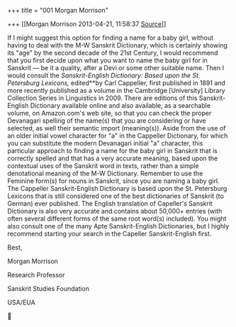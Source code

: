 +++
title = "001 Morgan Morrison"

+++
[[Morgan Morrison	2013-04-21, 11:58:37 [Source](https://groups.google.com/g/samskrita/c/qOzMsd37IxQ)]]



If I might suggest this option for finding a name for a baby girl, without having to deal with the M-W Sanskrit Dictionary, which is certainly showing its "age" by the second decade of the 21st Century, I would recommend that you first decide upon what you want to name the baby girl for in Sanskrit — be it a quality, after a Devi or some other suitable name. Then I would consult the *Sanskrit-English Dictionary: Based upon the St. Petersburg Lexicons,* edited**by Carl Cappeller, first published in 1891 and more recently published as a volume in the Cambridge \[University\] Library Collection Series in Linguistics in 2009. There are editions of this Sanskrit-English Dictionary available online and also available, as a searchable volume, on Amazon.com's web site, so that you can check the proper Devanagari spelling of the name(s) that you are considering or have selected, as well their semantic import (meaning(s)). Aside from the use of an older initial vowel character for "a" in the Cappeller Dictionary, for which you can substitute the modern Devanagari initial "a" character, this particular approach to finding a name for the baby girl in Sanskrit that is correctly spelled and that has a very accurate meaning, based upon the contextual uses of the Sanskrit word in texts, rather than a simple denotational meaning of the M-W Dictionary. Remember to use the Feminine form(s) for nouns in Sanskrit, since you are naming a baby girl. The Cappeller Sanskrit-English Dictionary is based upon the St. Petersburg Lexicons that is still considered one of the best dictionaries of Sanskrit (to German) ever published. The English translation of Capeller's Sanskrit Dictionary is also very accurate and contains about 50,000+ entries (with often several different forms of the same root word(s) included). You might also consult one of the many Apte Sanskrit-English Dictionaries, but I highly recommend starting your search in the Capeller Sanskrit-English first.

  

Best,

  

Morgan Morrison

Research Professor

Sanskrit Studies Foundation

USA/EUA



